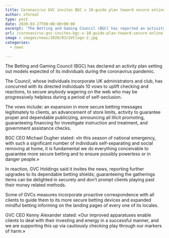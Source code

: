 ```yaml
---
title: Coronavirus GVC invites BGC s 10-guide plan toward secure online players
author: xforeal 
type: post
date: 2020-03-27T00:00:00+00:00
excerpt: 'The Betting and Gaming Council (BGC) has reported an activity plan setting out principles expected of its individuals during the coronavirus pandemic '
url: /coronavirus-gvc-invites-bgc-s-10-guide-plan-toward-secure-online-players/
image : images/news/2020/03/GVClogo-2.jpg
categories:
  - news

---
```

The Betting and Gaming Council (BGC) has declared an activity plan setting out models expected of its individuals during the coronavirus pandemic. 

The Council, whose individuals incorporate UK administrators and club, has concurred with its directed individuals 10 vows to uplift checking and reactions, to secure anybody wagering on the web who may be progressively helpless during a period of self-seclusion. 

The vows include: an expansion in more secure betting messages legitimately to clients, an advancement of store limits, activity to guarantee proper and dependable publicizing, announcing all illicit promoting, guaranteeing financing for investigate instruction and treatment, and government assistance checks. 

BGC CEO Michael Dugher stated: &#171;In this season of national emergency, with such a significant number of individuals self-separating and social removing at home, it is fundamental we do everything conceivable to guarantee more secure betting and to ensure possibly powerless or in danger people.&#187; 

In reaction, GVC Holdings said it invites the news, reporting further upgrades to its dependable betting shields; guaranteeing the gatherings items can be delighted in securely and don&#8217;t prompt clients playing past their money related methods. 

Some of GVCs measures incorporate proactive correspondence with all clients to guide them to its more secure betting devices and expanded mindful betting informing on the landing pages of every one of its locales. 

GVC CEO Kenny Alexander stated: &#171;Our improved apparatuses enable clients to deal with their investing and energy in a successful manner, and we are supporting this up via cautiously checking play through our markers of harm.&#187;